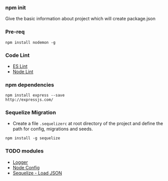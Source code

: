 ### npm init

Give the basic information about project which will create package.json 

### Pre-req

````
npm install nodemon -g
````

### Code Lint

* [ES Lint](http://eslint.org/)
* [Node Lint](https://www.npmjs.com/package/eslint-plugin-node)

### npm dependencies

````
npm install express --save
http://expressjs.com/
````
### Sequelize Migration

* Create a file `.sequelizerc` at root directory of the project and define the path for config,
migrations and seeds.

````
npm install -g sequelize
````

### TODO modules

* [Logger](https://www.npmjs.com/package/bunyan)
* [Node Config](https://github.com/lorenwest/node-config)
* [Sequelize - Load JSON](https://www.npmjs.com/package/sequelize-fixtures)